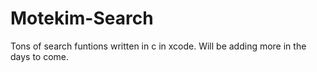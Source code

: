 # Motekim-Search
Tons of search funtions written in c in xcode. Will be adding more in the days to come. 
